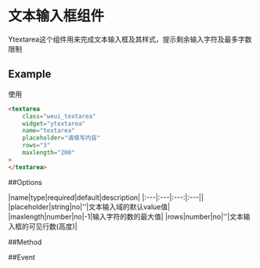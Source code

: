 # 文本输入框组件

Ytextarea这个组件用来完成文本输入框及其样式，提示剩余输入字符及最多字数限制

## Example

使用
 
```html
<textarea
    class="weui_textarea"
    widget="ytextarea"
    name="textarea"
    placeholder="请填写内容"
    rows="3"
    maxlength="200"
>
</textarea>
```

##Options

|name|type|required|default|description|
|:---|:---|:---:|:---||
|placeholder|string|no|''|文本输入域的默认value值|
|maxlength|number|no|-1|输入字符的数的最大值|
|rows|number|no|''|文本输入框的可见行数(高度)|


##Method
 
##Event
